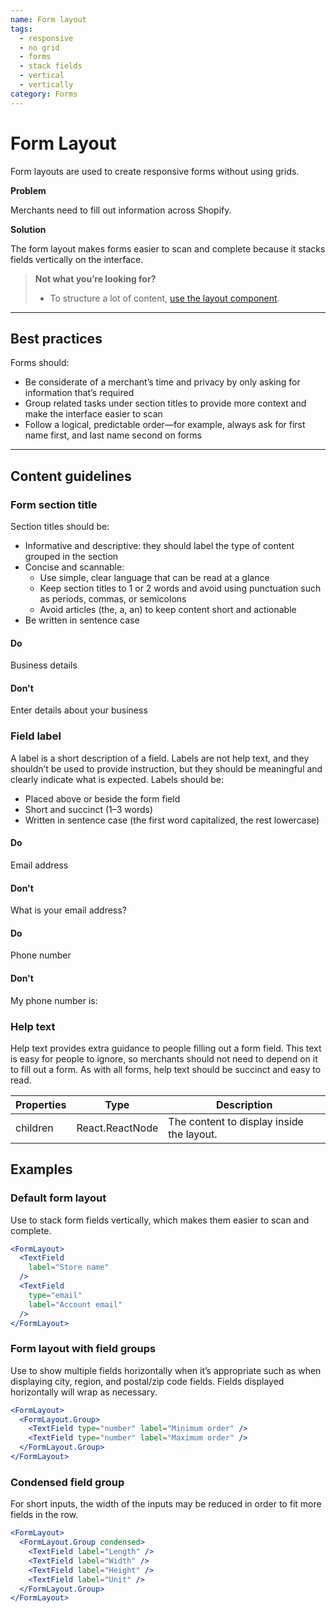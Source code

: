 ```yaml
---
name: Form layout
tags:
  - responsive
  - no grid
  - forms
  - stack fields
  - vertical
  - vertically
category: Forms
---
```


# Form Layout

Form layouts are used to create responsive forms without using grids.

**Problem**

Merchants need to fill out information across Shopify.

**Solution**

The form layout makes forms easier to scan and complete because it stacks fields vertically on the interface.

>**Not what you’re looking for?**
>
> * To structure a lot of content, [use the layout component](/components/structure/layout).

---

## Best practices

Forms should:

* Be considerate of a merchant’s time and privacy by only asking for information that’s required
* Group related tasks under section titles to provide more context and make the interface easier to scan
* Follow a logical, predictable order—for example, always ask for first name first, and last name second on forms

---

## Content guidelines

### Form section title

Section titles should be:

* Informative and descriptive: they should label the type of content grouped in the section
* Concise and scannable:
  * Use simple, clear language that can be read at a glance
  * Keep section titles to 1 or 2 words and avoid using punctuation such as periods, commas, or semicolons
  * Avoid articles (the, a, an) to keep content short and actionable
* Be written in sentence case

<!-- usagelist -->
#### Do
Business details

#### Don't
Enter details about your business
<!-- end -->

### Field label

A label is a short description of a field. Labels are not help text, and they shouldn’t be used to provide instruction, but they should be meaningful and clearly indicate what is expected. Labels should be:

* Placed above or beside the form field
* Short and succinct (1–3 words)
* Written in sentence case (the first word capitalized, the rest lowercase)

<!-- usagelist -->
#### Do
Email address

#### Don't
What is your email address?
<!-- end -->

<!-- usagelist -->
#### Do
Phone number

#### Don't
My phone number is:
<!-- end -->

### Help text

Help text provides extra guidance to people filling out a form field. This text is easy for people to ignore, so merchants should not need to depend on it to fill out a form. As with all forms, help text should be succinct and easy to read.

| Properties | Type | Description |
| ---------- | ---- | ----------- |
| children | React.ReactNode | The content to display inside the layout. |

## Examples

### Default form layout

Use to stack form fields vertically, which makes them easier to scan and complete.

```jsx
<FormLayout>
  <TextField
    label="Store name"
  />
  <TextField
    type="email"
    label="Account email"
  />
</FormLayout>
```

### Form layout with field groups

Use to show multiple fields horizontally when it’s appropriate such as when displaying city, region, and postal/zip code fields. Fields displayed horizontally will wrap as necessary.

```jsx
<FormLayout>
  <FormLayout.Group>
    <TextField type="number" label="Minimum order" />
    <TextField type="number" label="Maximum order" />
  </FormLayout.Group>
</FormLayout>
```

### Condensed field group

For short inputs, the width of the inputs may be reduced in order to fit more fields in the row.

```jsx
<FormLayout>
  <FormLayout.Group condensed>
    <TextField label="Length" />
    <TextField label="Width" />
    <TextField label="Height" />
    <TextField label="Unit" />
  </FormLayout.Group>
</FormLayout>
```
